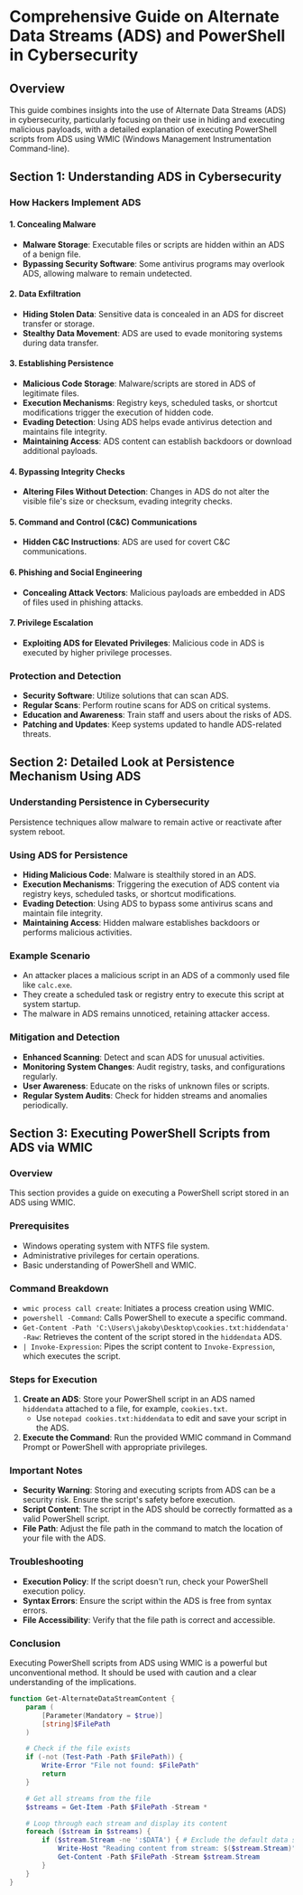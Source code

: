 # Comprehensive Guide on Alternate Data Streams (ADS) and PowerShell in Cybersecurity

## Overview

This guide combines insights into the use of Alternate Data Streams (ADS) in cybersecurity, particularly focusing on their use in hiding and executing malicious payloads, with a detailed explanation of executing PowerShell scripts from ADS using WMIC (Windows Management Instrumentation Command-line).

## Section 1: Understanding ADS in Cybersecurity

### How Hackers Implement ADS

#### 1. Concealing Malware
- **Malware Storage**: Executable files or scripts are hidden within an ADS of a benign file.
- **Bypassing Security Software**: Some antivirus programs may overlook ADS, allowing malware to remain undetected.

#### 2. Data Exfiltration
- **Hiding Stolen Data**: Sensitive data is concealed in an ADS for discreet transfer or storage.
- **Stealthy Data Movement**: ADS are used to evade monitoring systems during data transfer.

#### 3. Establishing Persistence
- **Malicious Code Storage**: Malware/scripts are stored in ADS of legitimate files.
- **Execution Mechanisms**: Registry keys, scheduled tasks, or shortcut modifications trigger the execution of hidden code.
- **Evading Detection**: Using ADS helps evade antivirus detection and maintains file integrity.
- **Maintaining Access**: ADS content can establish backdoors or download additional payloads.

#### 4. Bypassing Integrity Checks
- **Altering Files Without Detection**: Changes in ADS do not alter the visible file's size or checksum, evading integrity checks.

#### 5. Command and Control (C&C) Communications
- **Hidden C&C Instructions**: ADS are used for covert C&C communications.

#### 6. Phishing and Social Engineering
- **Concealing Attack Vectors**: Malicious payloads are embedded in ADS of files used in phishing attacks.

#### 7. Privilege Escalation
- **Exploiting ADS for Elevated Privileges**: Malicious code in ADS is executed by higher privilege processes.

### Protection and Detection
- **Security Software**: Utilize solutions that can scan ADS.
- **Regular Scans**: Perform routine scans for ADS on critical systems.
- **Education and Awareness**: Train staff and users about the risks of ADS.
- **Patching and Updates**: Keep systems updated to handle ADS-related threats.

## Section 2: Detailed Look at Persistence Mechanism Using ADS

### Understanding Persistence in Cybersecurity
Persistence techniques allow malware to remain active or reactivate after system reboot.

### Using ADS for Persistence
- **Hiding Malicious Code**: Malware is stealthily stored in an ADS.
- **Execution Mechanisms**: Triggering the execution of ADS content via registry keys, scheduled tasks, or shortcut modifications.
- **Evading Detection**: Using ADS to bypass some antivirus scans and maintain file integrity.
- **Maintaining Access**: Hidden malware establishes backdoors or performs malicious activities.

### Example Scenario
- An attacker places a malicious script in an ADS of a commonly used file like `calc.exe`.
- They create a scheduled task or registry entry to execute this script at system startup.
- The malware in ADS remains unnoticed, retaining attacker access.

### Mitigation and Detection
- **Enhanced Scanning**: Detect and scan ADS for unusual activities.
- **Monitoring System Changes**: Audit registry, tasks, and configurations regularly.
- **User Awareness**: Educate on the risks of unknown files or scripts.
- **Regular System Audits**: Check for hidden streams and anomalies periodically.

## Section 3: Executing PowerShell Scripts from ADS via WMIC

### Overview
This section provides a guide on executing a PowerShell script stored in an ADS using WMIC.

### Prerequisites
- Windows operating system with NTFS file system.
- Administrative privileges for certain operations.
- Basic understanding of PowerShell and WMIC.

### Command Breakdown
- `wmic process call create`: Initiates a process creation using WMIC.
- `powershell -Command`: Calls PowerShell to execute a specific command.
- `Get-Content -Path 'C:\Users\jakoby\Desktop\cookies.txt:hiddendata' -Raw`: Retrieves the content of the script stored in the `hiddendata` ADS.
- `| Invoke-Expression`: Pipes the script content to `Invoke-Expression`, which executes the script.

### Steps for Execution
1. **Create an ADS**: Store your PowerShell script in an ADS named `hiddendata` attached to a file, for example, `cookies.txt`.
   - Use `notepad cookies.txt:hiddendata` to edit and save your script in the ADS.
2. **Execute the Command**: Run the provided WMIC command in Command Prompt or PowerShell with appropriate privileges.

### Important Notes
- **Security Warning**: Storing and executing scripts from ADS can be a security risk. Ensure the script's safety before execution.
- **Script Content**: The script in the ADS should be correctly formatted as a valid PowerShell script.
- **File Path**: Adjust the file path in the command to match the location of your file with the ADS.

### Troubleshooting
- **Execution Policy**: If the script doesn't run, check your PowerShell execution policy.
- **Syntax Errors**: Ensure the script within the ADS is free from syntax errors.
- **File Accessibility**: Verify that the file path is correct and accessible.

### Conclusion
Executing PowerShell scripts from ADS using WMIC is a powerful but unconventional method. It should be used with caution and a clear understanding of the implications.


```powershell
function Get-AlternateDataStreamContent {
    param (
        [Parameter(Mandatory = $true)]
        [string]$FilePath
    )

    # Check if the file exists
    if (-not (Test-Path -Path $FilePath)) {
        Write-Error "File not found: $FilePath"
        return
    }

    # Get all streams from the file
    $streams = Get-Item -Path $FilePath -Stream *

    # Loop through each stream and display its content
    foreach ($stream in $streams) {
        if ($stream.Stream -ne ':$DATA') { # Exclude the default data stream
            Write-Host "Reading content from stream: $($stream.Stream)"
            Get-Content -Path $FilePath -Stream $stream.Stream
        }
    }
}
```
